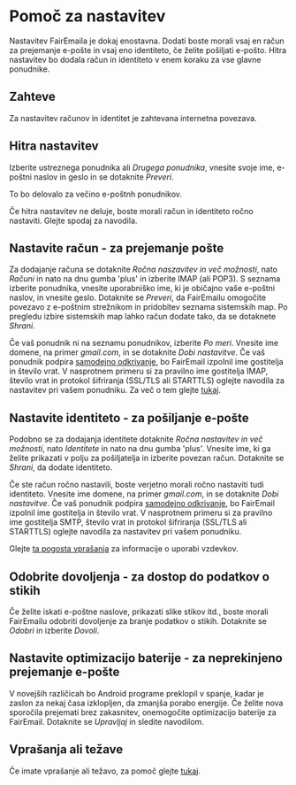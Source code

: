 # Pomoč za nastavitev

Nastavitev FairEmaila je dokaj enostavna. Dodati boste morali vsaj en račun za prejemanje e-pošte in vsaj eno identiteto, če želite pošiljati e-pošto. Hitra nastavitev bo dodala račun in identiteto v enem koraku za vse glavne ponudnike.

## Zahteve

Za nastavitev računov in identitet je zahtevana internetna povezava.

## Hitra nastavitev

Izberite ustreznega ponudnika ali *Drugega ponudnika*, vnesite svoje ime, e-poštni naslov in geslo in se dotaknite *Preveri*.

To bo delovalo za večino e-poštnh ponudnikov.

Če hitra nastavitev ne deluje, boste morali račun in identiteto ročno nastaviti. Glejte spodaj za navodila.

## Nastavite račun - za prejemanje pošte

Za dodajanje računa se dotaknite *Ročna naszavitev in več možnosti*, nato *Računi* in nato na dnu gumba 'plus' in izberite IMAP (ali POP3). S seznama izberite ponudnika, vnesite uporabniško ime, ki je običajno vaše e-poštni naslov, in vnesite geslo. Dotaknite se *Preveri*, da FairEmailu omogočite povezavo z e-poštnim strežnikom in pridobitev seznama sistemskih map. Po pregledu izbire sistemskih map lahko račun dodate tako, da se dotaknete *Shrani*.

Če vaš ponudnik ni na seznamu ponudnikov, izberite *Po meri*. Vnesite ime domene, na primer *gmail.com*, in se dotaknite *Dobi nastavitve*. Če vaš ponudnik podpira [samodejno odkrivanje](https://tools.ietf.org/html/rfc6186), bo FairEmail izpolnil ime gostitelja in število vrat. V nasprotnem primeru si za pravilno ime gostitelja IMAP, število vrat in protokol šifriranja (SSL/TLS ali STARTTLS) oglejte navodila za nastavitev pri vašem ponudniku. Za več o tem glejte [tukaj](https://github.com/M66B/FairEmail/blob/master/FAQ.md#authorizing-accounts).

## Nastavite identiteto - za pošiljanje e-pošte

Podobno se za dodajanja identitete dotaknite *Ročna nastavitev in več možnosti*, nato *Identitete* in nato na dnu gumba 'plus'. Vnesite ime, ki ga želite prikazati v polju za pošiljatelja in izberite povezan račun. Dotaknite se *Shrani*, da dodate identiteto.

Če ste račun ročno nastavili, boste verjetno morali ročno nastaviti tudi identiteto. Vnesite ime domene, na primer *gmail.com*, in se dotaknite *Dobi nastavitve*. Če vaš ponudnik podpira [samodejno odkrivanje](https://tools.ietf.org/html/rfc6186), bo FairEmail izpolnil ime gostitelja in število vrat. V nasprotnem primeru si za pravilno ime gostitelja SMTP, število vrat in protokol šifriranja (SSL/TLS ali STARTTLS) oglejte navodila za nastavitev pri vašem ponudniku.

Glejte [ta pogosta vprašanja](https://github.com/M66B/FairEmail/blob/master/FAQ.md#FAQ9) za informacije o uporabi vzdevkov.

## Odobrite dovoljenja - za dostop do podatkov o stikih

Če želite iskati e-poštne naslove, prikazati slike stikov itd., boste morali FairEmailu odobriti dovoljenje za branje podatkov o stikih. Dotaknite se *Odobri* in izberite *Dovoli*.

## Nastavite optimizacijo baterije - za neprekinjeno prejemanje e-pošte

V novejših različicah bo Android programe preklopil v spanje, kadar je zaslon za nekaj časa izklopljen, da zmanjša porabo energije. Če želite nova sporočila prejemati brez zakasnitev, onemogočite optimizacijo baterije za FairEmail. Dotaknite se *Upravljaj* in sledite navodilom.

## Vprašanja ali težave

Če imate vprašanje ali težavo, za pomoč glejte [tukaj](https://github.com/M66B/FairEmail/blob/master/FAQ.md).